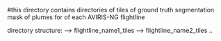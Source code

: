 #this directory contains directories of tiles of ground truth segmentation mask of plumes for of each AVIRIS-NG flightline

directory structure:
\--> flightline_name1_tiles
\--> flightline_name2_tiles
..
